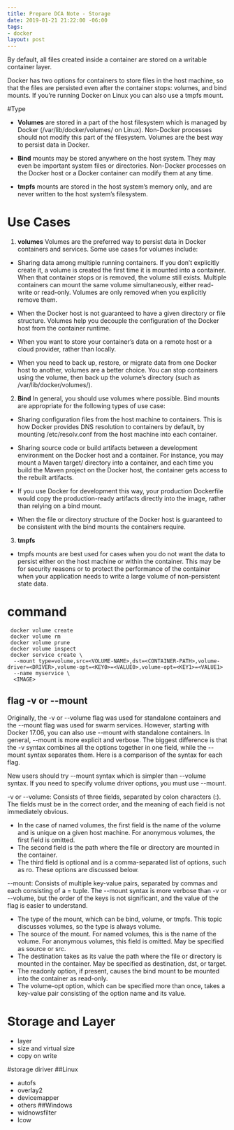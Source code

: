```yaml
---
title: Prepare DCA Note - Storage
date: 2019-01-21 21:22:00 -06:00
tags:
- docker
layout: post
---
```


By default, all files created inside a container are stored on a writable container layer. 

Docker has two options for containers to store files in the host machine, so that the files are persisted even after the container stops: volumes, and bind mounts. If you’re running Docker on Linux you can also use a tmpfs mount.
<!--more-->

#Type

* **Volumes** are stored in a part of the host filesystem which is managed by Docker (/var/lib/docker/volumes/ on Linux). Non-Docker processes should not modify this part of the filesystem. Volumes are the best way to persist data in Docker.

* **Bind** mounts may be stored anywhere on the host system. They may even be important system files or directories. Non-Docker processes on the Docker host or a Docker container can modify them at any time.

* **tmpfs** mounts are stored in the host system’s memory only, and are never written to the host system’s filesystem.

# Use Cases

1. **volumes**
Volumes are the preferred way to persist data in Docker containers and services. Some use cases for volumes include:

* Sharing data among multiple running containers. If you don’t explicitly create it, a volume is created the first time it is mounted into a container. When that container stops or is removed, the volume still exists. Multiple containers can mount the same volume simultaneously, either read-write or read-only. Volumes are only removed when you explicitly remove them.

* When the Docker host is not guaranteed to have a given directory or file structure. Volumes help you decouple the configuration of the Docker host from the container runtime.

* When you want to store your container’s data on a remote host or a cloud provider, rather than locally.

* When you need to back up, restore, or migrate data from one Docker host to another, volumes are a better choice. You can stop containers using the volume, then back up the volume’s directory (such as /var/lib/docker/volumes/<volume-name>).

2.  **Bind**
In general, you should use volumes where possible. Bind mounts are appropriate for the following types of use case:

* Sharing configuration files from the host machine to containers. This is how Docker provides DNS resolution to containers by default, by mounting /etc/resolv.conf from the host machine into each container.

* Sharing source code or build artifacts between a development environment on the Docker host and a container. For instance, you may mount a Maven target/ directory into a container, and each time you build the Maven project on the Docker host, the container gets access to the rebuilt artifacts.

* If you use Docker for development this way, your production Dockerfile would copy the production-ready artifacts directly into the image, rather than relying on a bind mount.

* When the file or directory structure of the Docker host is guaranteed to be consistent with the bind mounts the containers require.

3.  **tmpfs** 

* tmpfs mounts are best used for cases when you do not want the data to persist either on the host machine or within the container. This may be for security reasons or to protect the performance of the container when your application needs to write a large volume of non-persistent state data.


# command

~~~
 docker volume create
 docker volume rm
 docker volume prune
 docker volume inspect
 docker service create \
  --mount type=volume,src=<VOLUME-NAME>,dst=<CONTAINER-PATH>,volume-driver=<DRIVER>,volume-opt=<KEY0>=<VALUE0>,volume-opt=<KEY1>=<VALUE1>
  --name myservice \
  <IMAGE>
~~~

## flag -v or --mount 

Originally, the -v or --volume flag was used for standalone containers and the --mount flag was used for swarm services. However, starting with Docker 17.06, you can also use --mount with standalone containers. In general, --mount is more explicit and verbose. The biggest difference is that the -v syntax combines all the options together in one field, while the --mount syntax separates them. Here is a comparison of the syntax for each flag.

New users should try --mount syntax which is simpler than --volume syntax.
If you need to specify volume driver options, you must use --mount.

-v or --volume: Consists of three fields, separated by colon characters (:). The fields must be in the correct order, and the meaning of each field is not immediately obvious.
* In the case of named volumes, the first field is the name of the volume and is unique on a given host machine. For anonymous volumes, the first field is omitted.
* The second field is the path where the file or directory are mounted in the container.
* The third field is optional and is a comma-separated list of options, such as ro. These options are discussed below.

--mount: Consists of multiple key-value pairs, separated by commas and each consisting of a <key>=<value> tuple. The --mount syntax is more verbose than -v or --volume, but the order of the keys is not significant, and the value of the flag is easier to understand.
* The type of the mount, which can be bind, volume, or tmpfs. This topic discusses volumes, so the type is always volume.
* The source of the mount. For named volumes, this is the name of the volume. For anonymous volumes, this field is omitted. May be specified as source or src.
* The destination takes as its value the path where the file or directory is mounted in the container. May be specified as destination, dst, or target.
* The readonly option, if present, causes the bind mount to be mounted into the container as read-only.
* The volume-opt option, which can be specified more than once, takes a key-value pair consisting of the option name and its value.

# Storage and Layer

* layer
* size and virtual size
* copy on write

#storage diriver
##Linux 
* autofs
* overlay2
* devicemapper 
* others
##Windows
* widnowsfilter
* lcow